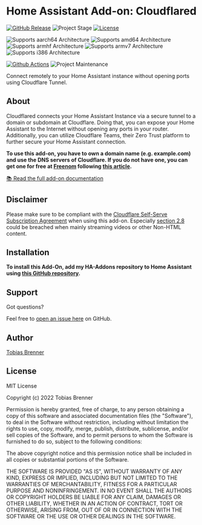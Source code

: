 # Home Assistant Add-on: Cloudflared

[![GitHub Release][releases-shield]][releases]
![Project Stage][project-stage-shield]
[![License][license-shield]](LICENSE.md)

![Supports aarch64 Architecture][aarch64-shield]
![Supports amd64 Architecture][amd64-shield]
![Supports armhf Architecture][armhf-shield]
![Supports armv7 Architecture][armv7-shield]
![Supports i386 Architecture][i386-shield]

[![Github Actions][github-actions-shield]][github-actions]
![Project Maintenance][maintenance-shield]

Connect remotely to your Home Assistant instance without opening ports using
Cloudflare Tunnel.

## About

Cloudflared connects your Home Assistant Instance via a secure tunnel to a domain
or subdomain at Cloudflare. Doing that, you can expose your Home Assistant to the
Internet without opening any ports in your router. Additionally, you can utilize
Cloudflare Teams, their Zero Trust platform to further secure your Home Assistant
connection.

**To use this add-on, you have to own a domain name (e.g. example.com) and use the
DNS servers of Cloudflare. If you do not have one, you can get one for free at
[Freenom][freenom] following [this article][domainarticle].**

[:books: Read the full add-on documentation][docs]

## Disclaimer

Please make sure to be compliant with the
[Cloudflare Self-Serve Subscription Agreement][cloudflare-sssa] when using this
add-on. Especially [section 2.8][cloudflare-sssa-28] could be breached when
mainly streaming videos or other Non-HTML content.

## Installation

**To install this Add-On, add my HA-Addons repository to Home Assistant using
[this GitHub repository][ha-addons].**

## Support

Got questions?

Feel free to [open an issue here][issue] on GitHub.

## Author

[Tobias Brenner][tobias]

## License

MIT License

Copyright (c) 2022 Tobias Brenner

Permission is hereby granted, free of charge, to any person obtaining a copy
of this software and associated documentation files (the "Software"), to deal
in the Software without restriction, including without limitation the rights
to use, copy, modify, merge, publish, distribute, sublicense, and/or sell
copies of the Software, and to permit persons to whom the Software is
furnished to do so, subject to the following conditions:

The above copyright notice and this permission notice shall be included in all
copies or substantial portions of the Software.

THE SOFTWARE IS PROVIDED "AS IS", WITHOUT WARRANTY OF ANY KIND, EXPRESS OR
IMPLIED, INCLUDING BUT NOT LIMITED TO THE WARRANTIES OF MERCHANTABILITY,
FITNESS FOR A PARTICULAR PURPOSE AND NONINFRINGEMENT. IN NO EVENT SHALL THE
AUTHORS OR COPYRIGHT HOLDERS BE LIABLE FOR ANY CLAIM, DAMAGES OR OTHER
LIABILITY, WHETHER IN AN ACTION OF CONTRACT, TORT OR OTHERWISE, ARISING FROM,
OUT OF OR IN CONNECTION WITH THE SOFTWARE OR THE USE OR OTHER DEALINGS IN THE
SOFTWARE.

[aarch64-shield]: https://img.shields.io/badge/aarch64-yes-green.svg
[amd64-shield]: https://img.shields.io/badge/amd64-yes-green.svg
[armhf-shield]: https://img.shields.io/badge/armhf-yes-green.svg
[armv7-shield]: https://img.shields.io/badge/armv7-yes-green.svg
[cloudflare-sssa]: https://www.cloudflare.com/terms/
[cloudflare-sssa-28]: https://www.cloudflare.com/terms/#:~:text=2.8%20Limitation%20on%20Serving%20Non%2DHTML%20Content
[docs]: cloudflared/DOCS.md
[domainarticle]: https://www.linkedin.com/pulse/what-do-domain-name-how-get-one-free-tobias-brenner?trk=public_post-content_share-article
[freenom]: https://freenom.com
[github-actions-shield]: https://github.com/brenner-tobias/addon-cloudflared/workflows/CI/badge.svg
[github-actions]: https://github.com/brenner-tobias/addon-cloudflared//actions
[ha-addons]: https://github.com/brenner-tobias/ha-addons
[i386-shield]: https://img.shields.io/badge/i386-yes-green.svg
[issue]: https://github.com/brenner-tobias/addon-cloudflared/issues
[license-shield]: https://img.shields.io/github/license/brenner-tobias/addon-cloudflared
[maintenance-shield]: https://img.shields.io/maintenance/yes/2022.svg
[project-stage-shield]: https://img.shields.io/badge/project%20stage-experimental-yellow.svg
[releases-shield]: https://img.shields.io/github/v/release/brenner-tobias/addon-cloudflared?include_prereleases
[releases]: https://github.com/brenner-tobias/addon-cloudflared/releases
[tobias]: https://github.com/brenner-tobias
